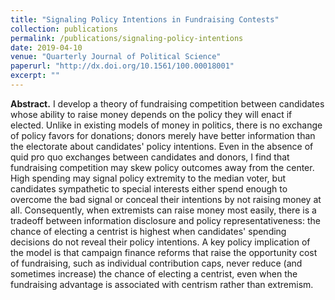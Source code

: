 ```yaml
---
title: "Signaling Policy Intentions in Fundraising Contests"
collection: publications
permalink: /publications/signaling-policy-intentions
date: 2019-04-10
venue: "Quarterly Journal of Political Science"
paperurl: "http://dx.doi.org/10.1561/100.00018001"
excerpt: ""
---
```


**Abstract.** I develop a theory of fundraising competition between candidates whose ability to raise money depends on the policy they will enact if elected. Unlike in existing models of money in politics, there is no exchange of policy favors for donations; donors merely have better information than the electorate about candidates' policy intentions. Even in the absence of quid pro quo exchanges between candidates and donors, I find that fundraising competition may skew policy outcomes away from the center. High spending may signal policy extremity to the median voter, but candidates sympathetic to special interests either spend enough to overcome the bad signal or conceal their intentions by not raising money at all. Consequently, when extremists can raise money most easily, there is a tradeoff between information disclosure and policy representativeness: the chance of electing a centrist is highest when candidates' spending decisions do not reveal their policy intentions. A key policy implication of the model is that campaign finance reforms that raise the opportunity cost of fundraising, such as individual contribution caps, never reduce (and sometimes increase) the chance of electing a centrist, even when the fundraising advantage is associated with centrism rather than extremism.
